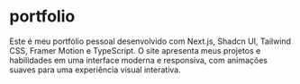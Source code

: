 # portfolio
Este é meu portfólio pessoal desenvolvido com Next.js, Shadcn UI, Tailwind CSS, Framer Motion e TypeScript. O site apresenta meus projetos e habilidades em uma interface moderna e responsiva, com animações suaves para uma experiência visual interativa.

